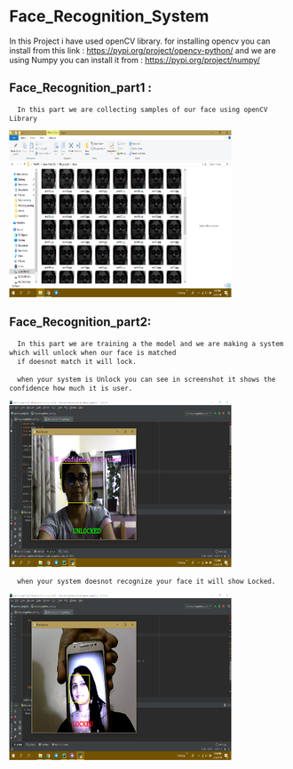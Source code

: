 # Face_Recognition_System
In this Project i have used openCV library.
for installing opencv you can install from this link :
https://pypi.org/project/opencv-python/
and we are using Numpy
you can install it from :
https://pypi.org/project/numpy/


## Face_Recognition_part1 :
      In this part we are collecting samples of our face using openCV Library
<img src ="Images/Faces.png" width="400" height="300">
    
## Face_Recognition_part2:
      In this part we are training a the model and we are making a system which will unlock when our face is matched
      if doesnot match it will lock.
      
      when your system is Unlock you can see in screenshot it shows the confidence how much it is user.
      
<img src ="Images/Unlocked.png" width="400" height="300">

      when your system doesnot recognize your face it will show Locked.
<img src ="Images/Locked.png" width="400" height="300">
